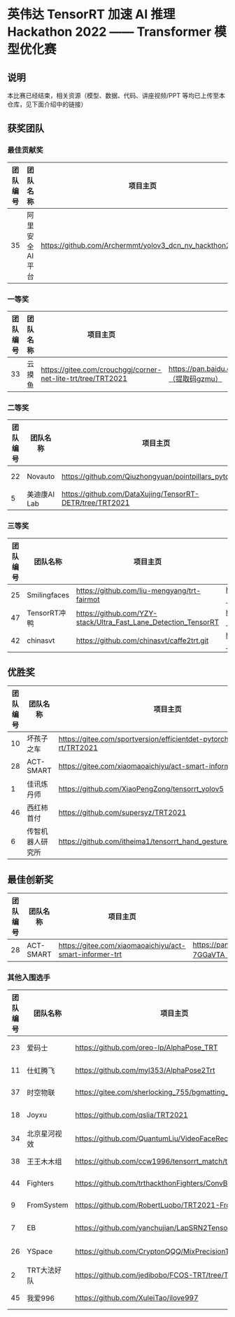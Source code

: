# 英伟达 TensorRT 加速 AI 推理 Hackathon 2022 —— Transformer 模型优化赛

## 说明

本比赛已经结束，相关资源（模型、数据、代码、讲座视频/PPT 等均已上传至本仓库，见下面介绍中的链接）

## 获奖团队

### 最佳贡献奖

|团队编号|团队名称|项目主页|百度网盘|
|-|-|-|-|
|35|阿里安全AI平台|https://github.com/Archermmt/yolov3_dcn_nv_hackthon2021|https://pan.baidu.com/s/14gyrKVsCcIRiHDBlWsPyXg（提取码8jlb）|

### 一等奖
|团队编号|团队名称|项目主页|百度网盘|
|-|-|-|-|
|33|云摸鱼|https://gitee.com/crouchggj/corner-net-lite-trt/tree/TRT2021|https://pan.baidu.com/s/1XZ7LuF8Gvv3zOIGnn9H9Bg（提取码gzmu）|

### 二等奖

|团队编号|团队名称|项目主页|百度网盘|
|-|-|-|-|
|22|Novauto|https://github.com/Qiuzhongyuan/pointpillars_pytorch_trt|https://pan.baidu.com/s/1V9-BPNp4CxNIOpoxEhkiFw（提取码t1zp）|
|5|美迪康AI Lab|https://github.com/DataXujing/TensorRT-DETR/tree/TRT2021|https://pan.baidu.com/s/1JlYyJVTt6EJUIN1_UbhQDw（提取码：dlm5）|

### 三等奖

|团队编号|团队名称|项目主页|百度网盘|
|-|-|-|-|
|25|Smilingfaces|https://github.com/liu-mengyang/trt-fairmot|https://pan.baidu.com/s/1cNBC9ZGMaeFWqwVsnC4Akw（提取码：1u0n）|
|47|TensorRT冲鸭|https://github.com/YZY-stack/Ultra_Fast_Lane_Detection_TensorRT|https://pan.baidu.com/s/1UI7zD3NMYo2icaRUvSTpBg（提取码：37ty）|
|42|chinasvt|https://github.com/chinasvt/caffe2trt.git|https://pan.baidu.com/s/1Ceyp1PlpLJ-5BezQGkgR-A（提取码：80em）|

## 优胜奖

|团队编号|团队名称|项目主页|百度网盘|
|-|-|-|-|
|10|坏孩子之车|https://gitee.com/sportversion/efficientdet-pytorch2t-tensor-rt/TRT2021|https://pan.baidu.com/s/15cS6Dn6L1psWJKK3TmcPjw（提取码：yyfx）|
|28|ACT-SMART|https://gitee.com/xiaomaoaichiyu/act-smart-informer-trt|https://pan.baidu.com/s/1DMuz1LxEzyTwcV-7GGaVTA（提取码：q86a）|
|1|佳讯炼丹师|https://github.com/XiaoPengZong/tensorrt_yolov5|https://pan.baidu.com/s/1-m8EZrqn8OzdwJiVfsbiKw（提取码：ok9y）|
|46|西红柿首付|https://github.com/supersyz/TRT2021|https://pan.baidu.com/s/1ZHpRzi60tK0YEnURbQB-_Q（提取码：s3nd）|
|6|传智机器人研究所|https://github.com/itheima1/tensorrt_hand_gesture/tree/TRT2021|https://pan.baidu.com/s/169_ks8XQBmDB5qL9URdHYA（提取码：abwd）|

## 最佳创新奖

|团队编号|团队名称|项目主页|百度网盘|
|-|-|-|-|
|28|ACT-SMART|https://gitee.com/xiaomaoaichiyu/act-smart-informer-trt|https://pan.baidu.com/s/1DMuz1LxEzyTwcV-7GGaVTA（提取码：q86a）|

### 其他入围选手

|团队编号|团队名称|项目主页|百度网盘|
|-|-|-|-|
|23|爱码士|https://github.com/oreo-lp/AlphaPose_TRT|https://pan.baidu.com/s/1Uyrv4OSUplYRIGzFyYLTLg（提取码：arab）|
|11|仕虹腾飞|https://github.com/myl353/AlphaPose2Trt|https://pan.baidu.com/s/1TlvWkYGqzqz5gWXia1uLnA（提取码：x81o）|
|37|时空物联|https://gitee.com/sherlocking_755/bgmatting_trt|https://pan.baidu.com/s/1JnFRF2hxNfi-xBeBXTZ82w（提取码：k8u3）|
|18|Joyxu|https://github.com/qslia/TRT2021|https://pan.baidu.com/s/1eL_EqbsO0SsLifkKL5j74Q（提取码：eaxz）|
|34|北京星河视效|https://github.com/QuantumLiu/VideoFaceRecog_TRT|https://pan.baidu.com/s/1ydER8wkt_VEfcFHYS6I7WA（提取码：juk3）|
|38|王王木木组|https://github.com/ccw1996/tensorrt_match/tree/TRT2021|https://pan.baidu.com/s/1mPYuwXPU1gX68dntOOw0Wg（提取码：h4xy）|
|44|Fighters|https://github.com/trthackthonFighters/ConvBert|https://pan.baidu.com/s/1SU6j6RAghe6N-5ASZS3wWQ（提取码：5car）|
|9|FromSystem|https://github.com/RobertLuobo/TRT2021-FromSystem|https://pan.baidu.com/s/1Y5FEmqeMzTVfTeyJDrEznQ（提取码：gili）|
|7|EB|https://github.com/yanchujian/LapSRN2TensorRT_TRT2021|杭https://pan.baidu.com/s/1ZjcAngqJ1RCpzEWfkUp0Fw（提取码：sstp）|
|26|YSpace|https://github.com/CryptonQQQ/MixPrecisionTrt|https://pan.baidu.com/s/1AMiI1Lg7IrtnVGuQ4PKlYw（提取码：0gtm）|
|2|TRT大法好队|https://github.com/jedibobo/FCOS-TRT/tree/TRT2021|https://pan.baidu.com/s/1egBjP41zi4ypwhBpvGL85Q（提取码：2yrj）|
|45|我爱996|https://github.com/XuleiTao/ilove997|https://pan.baidu.com/s/1Yyp4R3PZumRLOhmycS_ijA（提取码：7z0m）|




